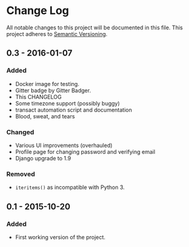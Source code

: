 # Change Log
All notable changes to this project will be documented in this file.
This project adheres to [Semantic Versioning](http://semver.org/).

## 0.3 - 2016-01-07
### Added
- Docker image for testing.
- Gitter badge by Gitter Badger.
- This CHANGELOG
- Some timezone support (possibly buggy)
- transact automation script and documentation
- Blood, sweat, and tears

### Changed
- Various UI improvements (overhauled)
- Profile page for changing password and verifying email
- Django upgrade to 1.9

### Removed
- `iteritems()` as incompatible with Python 3.

## 0.1 - 2015-10-20
### Added
- First working version of the project.

[Unreleased]: https://github.com/arecker/bennedetto/compare/v0.1...HEAD
